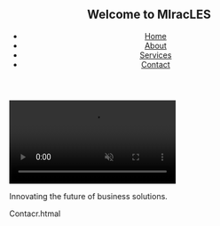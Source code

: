 <!DOCTYPE html>
<html lang="en">
<head>
    <meta charset="UTF-8">
    <meta name="viewport" content="width=device-width, initial-scale=1.0">
    <link rel="stylesheet" href="style.css">
</head>
<body>
    <header>
        <nav>
                 <h1>Welcome to MIracLES</h1>
            <ul>
                <li><a href="#home">Home</a></li>
                <li><a href="#about">About</a></li>
                <li><a href="#services">Services</a></li>
                <li><a href="#contact">Contact</a></li>
            </ul>
        </nav>
    </header>
    <section id="home">
        <video autoplay muted loop id="bg-video">
            <source src="background.mp4" type="video/mp4">
            Your browser does not support the video tag.
        </video>
        <div class="content">
                   <p>Innovating the future of business solutions.</p>
        </div>
    </section>
</body>
</html>Contacr.htmal


